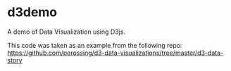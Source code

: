 # d3demo
A demo of Data Visualization using D3js.

This code was taken as an example from the following repo: https://github.com/perossing/d3-data-visualizations/tree/master/d3-data-story
